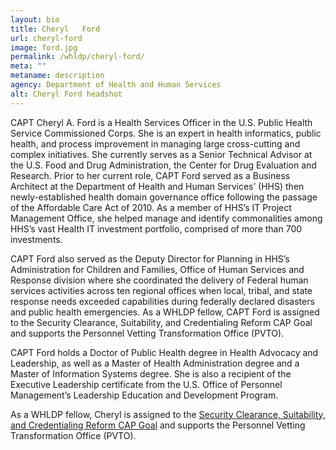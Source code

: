 ```yaml
---
layout: bio
title: Cheryl	Ford
url: cheryl-ford
image: ford.jpg
permalink: /whldp/cheryl-ford/
meta: ""
metaname: description
agency: Department of Health and Human Services
alt: Cheryl	Ford headshot
---
```


CAPT Cheryl A. Ford is a Health Services Officer in the U.S. Public Health Service Commissioned Corps. She is an expert in health informatics, public health, and process improvement in managing large cross-cutting and complex initiatives. She currently serves as a Senior Technical Advisor at the U.S. Food and Drug Administration, the Center for Drug Evaluation and Research. Prior to her current role, CAPT Ford served as a Business Architect at the Department of Health and Human Services’ (HHS) then newly-established health domain governance office following the passage of the Affordable Care Act of 2010. As a member of HHS’s IT Project Management Office, she helped manage and identify commonalities among HHS’s vast Health IT investment portfolio, comprised of more than 700 investments.

CAPT Ford also served as the Deputy Director for Planning in HHS’s Administration for Children and Families, Office of Human Services and Response division where she coordinated the delivery of Federal human services activities across ten regional offices when local, tribal, and state response needs exceeded capabilities during federally declared disasters and public health emergencies. As a WHLDP fellow, CAPT Ford is assigned to the Security Clearance, Suitability, and Credentialing Reform CAP Goal and supports the Personnel Vetting Transformation Office (PVTO).

CAPT Ford holds a Doctor of Public Health degree in Health Advocacy and Leadership, as well as a Master of Health Administration degree and a Master of Information Systems degree. She is also a recipient of the Executive Leadership certificate from the U.S. Office of Personnel Management’s Leadership Education and Development Program.

As a WHLDP fellow, Cheryl is assigned to the [Security Clearance, Suitability, and Credentialing Reform CAP Goal](https://www.performance.gov/CAP/security-clearance-reform/) and supports the Personnel Vetting Transformation Office (PVTO).
